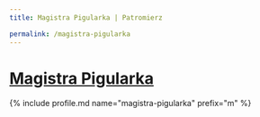 ```yaml
---
title: Magistra Pigularka | Patromierz

permalink: /magistra-pigularka
---
```


# [Magistra Pigularka](https://patronite.pl/magistra-pigularka)

{% include profile.md name="magistra-pigularka" prefix="m" %}
